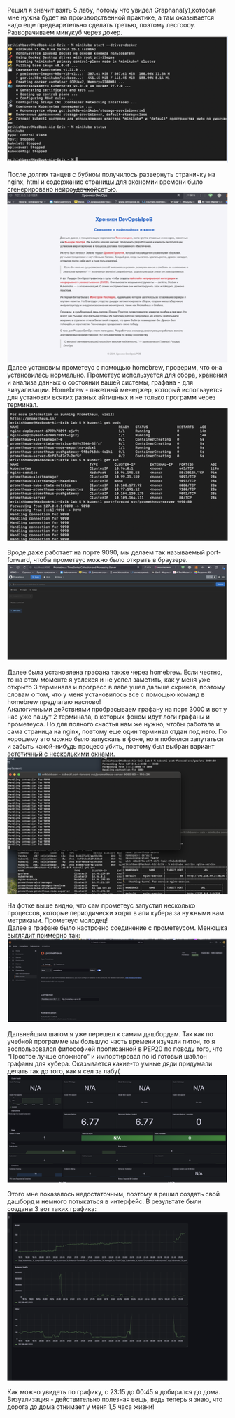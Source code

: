 Решил я значит взять 5 лабу, потому что увидел Graphana(у),которая мне нужна будет на производственной практике, а там оказывается надо еще предварительно сделать третью, поэтому лесгоооу.  
Разворачиваем минукуб через докер.  
![](images/1.png)

После долгих танцев с бубном получилось развернуть страничку на nginx, html и содержание страницы для экономии времени было сгенерировано нейро~~удочкой~~сетью.  
![](images/2.png)  
Далее установим прометеус с помощью homebrew, проверим, что она установилась нормально. Прометеус используется для сбора, хранения и анализа данных о состоянии вашей системы, графана \- для визуализации. Homebrew \- пакетный менеджер, который используется для установки всяких разных айтишных и не только программ через терминал.   
![](images/3.png)

Вроде даже работает на порте 9090, мы делаем так называемый port-forward, чтобы прометеус можно было открыть в браузере.  
![](images/4.png)

Далее была установлена графана также через homebrew. Если честно, то на этом моменте я увлекся и не успел заметить, как у меня уже открыто 3 терминала и прогресс в лабе ушел дальше скринов, поэтому словам о том, что у меня установилось все с помощью команд в homebrew предлагаю наслово\!  
Аналогичными действиями пробрасываем графану на порт 3000 и вот у нас уже пашут 2 терминала, в которых фоном идут логи графаны и прометеуса. Но для полного счастья нам же нужно, чтобы работала и сама страница на nginx, поэтому еще один терминал отдан под него. По хорошему это можно было запускать в фоне, но я побоялся запутаться и забыть какой-нибудь процесс убить, поэтому был выбран вариант ~~эстетичный~~   с несколькими окнами.  
![](images/5.png)

На фотке выше видно, что сам прометеус запустил несколько процессов, которые периодически ходят в апи кубера за нужными нам метриками. Прометеус молодец\!  
Далее в графане было настроено соединение с прометеусом. Менюшка выглядит примерно так:  
![](images/6.png)

Дальнейшим шагом я уже перешел к самим дашбордам. Так как по учебной программе мы большую часть времени изучали питон, то я воспользовался философией прописанной в PEP20 по поводу того, что “Простое лучше сложного” и импортировал по id готовый шаблон графаны для кубера. Оказывается какие-то умные дяди придумали делать так до того, как я сел за лабу(  
![](images/7.png)

Этого мне показалось недостаточным, поэтому я решил создать свой дашборд и немного потыкаться в интерфейс. В результате были созданы 3 вот таких графика:  
![](images/8.png)

Как можно увидеть по графику, с 23:15 до 00:45 я добирался до дома. Визуализация \- действительно полезная вещь, ведь теперь я знаю, что дорога до дома отнимает у меня 1,5 часа жизни\!  


